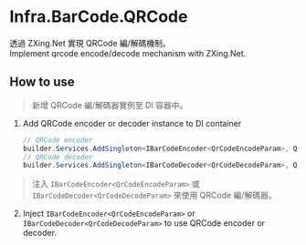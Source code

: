 # Infra.BarCode.QRCode

透過 ZXing.Net 實現 QRCode 編/解碼機制。  
Implement qrcode encode/decode mechanism with ZXing.Net.

## How to use

> 新增 QRCode 編/解碼器實例至 DI 容器中。

1. Add QRCode encoder or decoder instance to DI container

    ```csharp
    // QRCode encoder
    builder.Services.AddSingleton<IBarCodeEncoder<QrCodeEncodeParam>, QrCodeEncoder>();
    // QRCode decoder
    builder.Services.AddSingleton<IBarCodeDecoder<QrCodeDecodeParam>, QrCodeDecoder>();
    ```

> 注入 `IBarCodeEncoder<QrCodeEncodeParam>` 或 `IBarCodeDecoder<QrCodeDecodeParam>` 來使用 QRCode 編/解碼器。

2. Inject `IBarCodeEncoder<QrCodeEncodeParam>` or `IBarCodeDecoder<QrCodeDecodeParam>` to use QRCode encoder or decoder.
